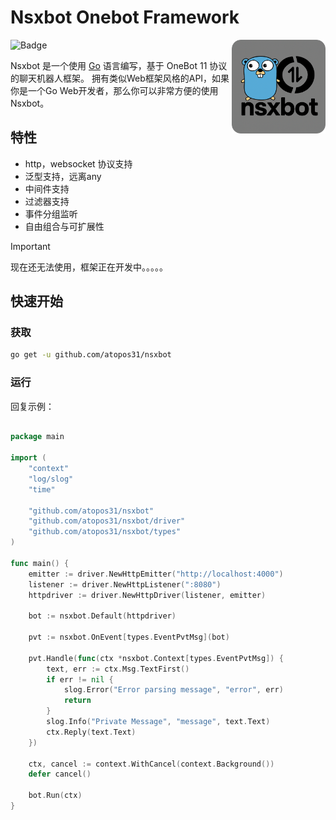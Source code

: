 # Nsxbot Onebot Framework

<img align="right" style="width:150px; height:150px;" src="./docs/logo_redius.png">

![Badge](https://img.shields.io/badge/OneBot-11-black)

Nsxbot 是一个使用 [Go](https://go.dev/) 语言编写，基于 OneBot 11 协议的聊天机器人框架。
拥有类似Web框架风格的API，如果你是一个Go Web开发者，那么你可以非常方便的使用Nsxbot。

## 特性
- http，websocket 协议支持
- 泛型支持，远离any
- 中间件支持
- 过滤器支持
- 事件分组监听
- 自由组合与可扩展性

> [!IMPORTANT]  
> 现在还无法使用，框架正在开发中。。。。。

## 快速开始

### 获取

```sh
go get -u github.com/atopos31/nsxbot
```

### 运行
回复示例：
```go

package main

import (
	"context"
	"log/slog"
	"time"

	"github.com/atopos31/nsxbot"
	"github.com/atopos31/nsxbot/driver"
	"github.com/atopos31/nsxbot/types"
)

func main() {
	emitter := driver.NewHttpEmitter("http://localhost:4000")
	listener := driver.NewHttpListener(":8080")
	httpdriver := driver.NewHttpDriver(listener, emitter)
    
	bot := nsxbot.Default(httpdriver)

	pvt := nsxbot.OnEvent[types.EventPvtMsg](bot)

	pvt.Handle(func(ctx *nsxbot.Context[types.EventPvtMsg]) {
		text, err := ctx.Msg.TextFirst()
		if err != nil {
			slog.Error("Error parsing message", "error", err)
			return
		}
		slog.Info("Private Message", "message", text.Text)
		ctx.Reply(text.Text)
	})

	ctx, cancel := context.WithCancel(context.Background())
	defer cancel()

	bot.Run(ctx)
}
```